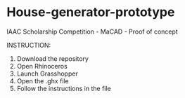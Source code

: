 # House-generator-prototype
IAAC Scholarship Competition - MaCAD - Proof of concept



INSTRUCTION:
1. Download the repository
2. Open Rhinoceros
3. Launch Grasshopper
4. Open the .ghx file
5. Follow the instructions in the file
